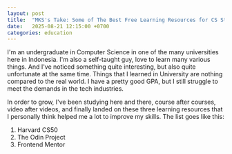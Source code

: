 ```yaml
---
layout: post
title:  "MKS's Take: Some of The Best Free Learning Resources for CS Students"
date:   2025-08-21 12:15:00 +0700
categories: education
---
```


I'm an undergraduate in Computer Science in one of the many universities here in Indonesia. I'm also a self-taught guy, love to learn many various things. And I've noticed something quite interesting, but also quite unfortunate at the same time. Things that I learned in University are nothing compared to the real world. I have a pretty good GPA, but I still struggle to meet the demands in the tech industries.  

In order to grow, I've been studying here and there, course after courses, video after videos, and finally landed on these three learning resources that I personally think helped me a lot to improve my skills. The list goes like this:

1. Harvard CS50
2. The Odin Project
3. Frontend Mentor